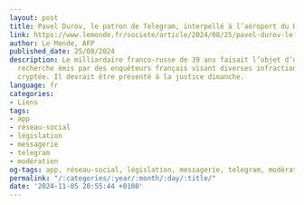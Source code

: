 ```yaml
---
layout: post
title: Pavel Durov, le patron de Telegram, interpellé à l’aéroport du Bourget
link: https://www.lemonde.fr/societe/article/2024/08/25/pavel-durov-le-patron-de-telegram-interpelle-a-l-aeroport-du-bourget_6293756_3224.html
author: Le Monde, AFP
published_date: 25/08/2024
description: Le milliardaire franco-russe de 39 ans faisait l’objet d’un mandat de
  recherche émis par des enquêteurs français visant diverses infractions de sa messagerie
  cryptée. Il devrait être présenté à la justice dimanche.
language: fr
categories:
- Liens
tags:
- app
- réseau-social
- législation
- messagerie
- telegram
- modération
og-tags: app, réseau-social, législation, messagerie, telegram, modération
permalink: "/:categories/:year/:month/:day/:title/"
date: '2024-11-05 20:55:44 +0100'
---
```

